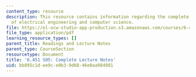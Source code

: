 ```yaml
---
content_type: resource
description: This resource contains information regarding the complete lecture notes
  of electrical engineering and computer science.
file: https://ol-ocw-studio-app-production.s3.amazonaws.com/courses/6-451-principles-of-digital-communication-ii-spring-2005/bb895c1dee9ce0b39d6846e0aa984981_MIT6_451S05_FullLecNotes.pdf
file_type: application/pdf
learning_resource_types: []
parent_title: Readings and Lecture Notes
parent_type: CourseSection
resourcetype: Document
title: '6.451 S05: Complete Lecture Notes'
uid: bb895c1d-ee9c-e0b3-9d68-46e0aa984981
---
```

